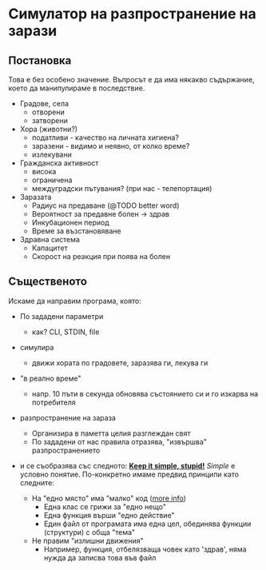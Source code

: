 # Симулатор на разпространение на зарази

## Постановка

Това е без особено значение. Въпросът е да има някакво съдържание, което да манипулираме в последствие.

* Градове, села
  * отворени
  * затворени
* Хора (животни?)
  * податливи - качество на личната хигиена?
  * заразени - видимо и неявно, от колко време?
  * излекувани
* Гражданска активност
  * висока
  * ограничена
  * междуградски пътувания? (при нас - телепортация)
* Заразата
  * Радиус на предаване (@TODO better word)
  * Вероятност за предавне болен → здрав
  * Инкубационен период
  * Време за възстановяване
* Здравна система
  * Капацитет
  * Скорост на реакция при поява на болен

## Същественото

Искаме да направим програма, която:

  * По зададени параметри 
    * как? CLI, STDIN, file
  * симулира 
    * движи хората по градовете, заразява ги, лекува ги
  * "в реално време"
    * напр. 10 пъти в секунда обновява състоянието си и го изкарва на потребителя
  * разпространение на зараза
    * Организира в паметта целия разглеждан свят
    * По зададени от нас правила отразява, "извършва" разпространението

  * и се съобразява със следното: **[Keep it simple, stupid!](https://en.wikipedia.org/wiki/KISS_principle)**
    *Simple* е условно понятие. По-конкретно имаме предвид принципи като следните:
    * На "едно място" има "малко" код ([more info](https://en.wikipedia.org/wiki/Single-responsibility_principle))
      * Една клас се грижи за "едно нещо"
      * Една функция върши "едно действие"
      * Един файл от програмата има една цел, обединява функции (структури) с обща "тема"
    * Не правим "излишни движения"
      * Например, функция, отбелязваща човек като 'здрав', няма нужда да записва това във файл
